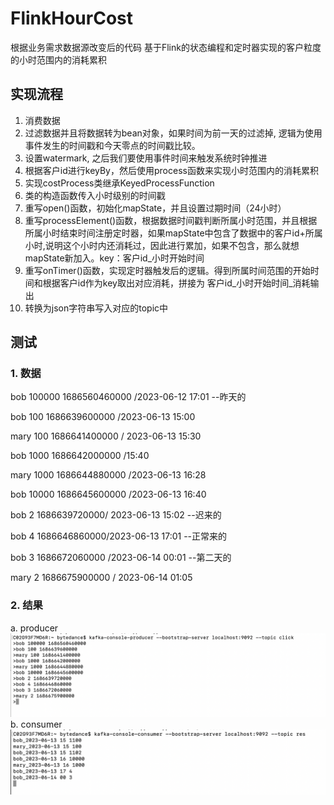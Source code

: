 # FlinkHourCost
根据业务需求数据源改变后的代码
基于Flink的状态编程和定时器实现的客户粒度的小时范围内的消耗累积
## 实现流程
1. 消费数据
2. 过滤数据并且将数据转为bean对象，如果时间为前一天的过滤掉, 逻辑为使用事件发生的时间戳和今天零点的时间戳比较。
3. 设置watermark, 之后我们要使用事件时间来触发系统时钟推进
4. 根据客户id进行keyBy，然后使用process函数来实现小时范围内的消耗累积
5. 实现costProcess类继承KeyedProcessFunction
6. 类的构造函数传入小时级别的时间戳
7. 重写open()函数，初始化mapState，并且设置过期时间（24小时）
8. 重写processElement()函数，根据数据时间戳判断所属小时范围，并且根据所属小时结束时间注册定时器，如果mapState中包含了数据中的客户id+所属小时,说明这个小时内还消耗过，因此进行累加，如果不包含，那么就想mapState新加入。key：客户id_小时开始时间
9. 重写onTimer()函数，实现定时器触发后的逻辑。得到所属时间范围的开始时间和根据客户id作为key取出对应消耗，拼接为 客户id_小时开始时间_消耗输出
10. 转换为json字符串写入对应的topic中
## 测试
### 1. 数据
  bob 100000 1686560460000 /2023-06-12 17:01 --昨天的
  
  bob 100 1686639600000 /2023-06-13 15:00
  
  mary 100 1686641400000 / 2023-06-13 15:30
  
  bob 1000 1686642000000 /15:40
  
  mary 1000 1686644880000 /2023-06-13 16:28
  
  bob 10000 1686645600000 /2023-06-13 16:40
  
  bob 2 1686639720000/ 2023-06-13 15:02 --迟来的
  
  bob 4 1686646860000/2023-06-13 17:01 --正常来的
  
  bob 3 1686672060000 /2023-06-14 00:01 --第二天的
  
  mary 2 1686675900000 / 2023-06-14 01:05
### 2. 结果
  a. producer
  ![Image text](https://github.com/Spider-Man123/FlinkHourCost/blob/4c3bc19b1e211c64d21a609cb78ab2857f7fba9c/img/producer.png)
  b. consumer
  ![Image text](https://github.com/Spider-Man123/FlinkHourCost/blob/4c3bc19b1e211c64d21a609cb78ab2857f7fba9c/img/consumer.png)
